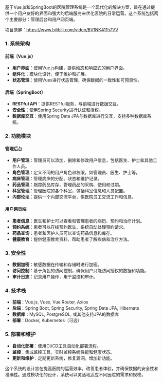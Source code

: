 ﻿基于Vue.js和SpringBoot的医院管理系统是一个现代化的解决方案，旨在通过提供一个用户友好的界面和强大的后端服务来优化医院的日常运营。这个系统包括两个主要部分：管理后台和用户网页端。

项目录屏：https://www.bilibili.com/video/BV1NK411h7VV

### 1. 系统架构

#### 前端（Vue.js）

- **用户界面**：使用Vue.js构建，提供动态和响应式的用户界面。
- **组件化**：模块化设计，便于维护和扩展。
- **状态管理**：使用Vuex进行状态管理，确保数据的一致性和可预测性。

#### 后端（SpringBoot）

- **RESTful API**：提供RESTful服务，与前端进行数据交互。
- **安全性**：使用Spring Security进行认证和授权。
- **数据库交互**：使用Spring Data JPA与数据库进行交互，支持多种数据库系统。

### 2. 功能模块

#### 管理后台

- **用户管理**：管理员可以添加、删除和修改用户信息，包括医生、护士和其他工作人员。
- **角色管理**：定义不同的用户角色和权限，如管理员、医生、护士等。
- **病床管理**：管理病床的分配、状态和维护记录。
- **药品管理**：跟踪药品库存，管理药品的采购、使用和过期。
- **科室管理**：管理医院的各个科室，包括科室信息和人员配置。
- **内部论坛**：提供一个内部交流平台，供医院员工交流工作和信息。

#### 用户网页端

- **患者信息**：医生和护士可以查看和管理患者的病历、预约和治疗计划。
- **预约系统**：患者可以在线预约医生，系统自动处理预约请求。
- **药品查询**：患者和医护人员可以查询药品信息和库存。
- **健康教育**：提供健康教育资料，帮助患者了解疾病和治疗方法。

### 3. 安全性

- **数据加密**：敏感数据在传输和存储时进行加密。
- **访问控制**：基于角色的访问控制，确保用户只能访问授权的数据和功能。
- **审计日志**：记录用户操作，用于监控和审计。

### 4. 技术栈

- **前端**：Vue.js, Vuex, Vue Router, Axios
- **后端**：Spring Boot, Spring Security, Spring Data JPA, Hibernate
- **数据库**：MySQL, PostgreSQL, 或其他支持JPA的数据库
- **部署**：Docker, Kubernetes（可选）

### 5. 部署和维护

- **自动化部署**：使用CI/CD工具自动化部署流程。
- **监控**：集成监控工具，实时监控系统性能和健康状态。
- **更新和维护**：定期更新系统，修复漏洞，增加新功能。

这个系统的设计旨在提高医院的运营效率，改善患者体验，并确保数据的安全性和准确性。通过模块化的设计，系统可以灵活地适应不同医院的需求和规模。